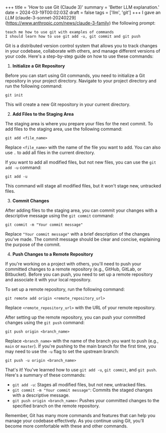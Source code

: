 +++
title = 'How to use Git (Claude 3)'
summary = 'Better LLM explanation.'
date = 2024-03-19T00:02:03Z
draft = false
tags = ['llm', 'git']
+++
I gave an *LLM* (claude-3-sonnet-20240229](https://www.anthropic.com/news/claude-3-family) the following prompt:


```
teach me how to use git with examples of commands
I should learn how to use git add -u, git commit and git push
```

Git is a distributed version control system that allows you to track changes in your codebase, collaborate with others, and manage different versions of your code. Here's a step-by-step guide on how to use these commands:

1. **Initialize a Git Repository**

Before you can start using Git commands, you need to initialize a Git repository in your project directory. Navigate to your project directory and run the following command:

```
git init
```

This will create a new Git repository in your current directory.

2. **Add Files to the Staging Area**

The staging area is where you prepare your files for the next commit. To add files to the staging area, use the following command:

```
git add <file_name>
```

Replace `<file_name>` with the name of the file you want to add. You can also use `.` to add all files in the current directory.

If you want to add all modified files, but not new files, you can use the `git add -u` command:

```
git add -u
```

This command will stage all modified files, but it won't stage new, untracked files.

3. **Commit Changes**

After adding files to the staging area, you can commit your changes with a descriptive message using the `git commit` command:

```
git commit -m "Your commit message"
```

Replace `"Your commit message"` with a brief description of the changes you've made. The commit message should be clear and concise, explaining the purpose of the commit.

4. **Push Changes to a Remote Repository**

If you're working on a project with others, you'll need to push your committed changes to a remote repository (e.g., GitHub, GitLab, or Bitbucket). Before you can push, you need to set up a remote repository and associate it with your local repository.

To set up a remote repository, run the following command:

```
git remote add origin <remote_repository_url>
```

Replace `<remote_repository_url>` with the URL of your remote repository.

After setting up the remote repository, you can push your committed changes using the `git push` command:

```
git push origin <branch_name>
```

Replace `<branch_name>` with the name of the branch you want to push (e.g., `main` or `master`). If you're pushing to the main branch for the first time, you may need to use the `-u` flag to set the upstream branch:

```
git push -u origin <branch_name>
```

That's it! You've learned how to use `git add -u`, `git commit`, and `git push`. Here's a summary of these commands:

- `git add -u`: Stages all modified files, but not new, untracked files.
- `git commit -m "Your commit message"`: Commits the staged changes with a descriptive message.
- `git push origin <branch_name>`: Pushes your committed changes to the specified branch on the remote repository.

Remember, Git has many more commands and features that can help you manage your codebase effectively. As you continue using Git, you'll become more comfortable with these and other commands.
